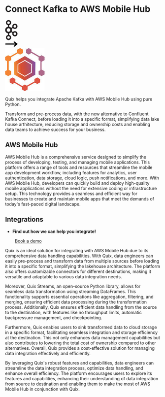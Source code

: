 # Connect Kafka to AWS Mobile Hub

<div class="connect-images cards blog-grid-card" markdown>
<div>
<img src="../images/kafka_logo.png" width="40px" />
</div>
<div>
<img src="../images/arrow.svg" width="40px" />
</div>
<div>
<img src="./images/aws-mobile-hub_1.jpg" />
</div>
</div>

Quix helps you integrate Apache Kafka with AWS Mobile Hub using pure Python.

Transform and pre-process data, with the new alternative to Confluent Kafka Connect, before loading it into a specific format, simplifying data lake house arthitecture, reducing storage and ownership costs and enabling data teams to achieve success for your business.

## AWS Mobile Hub

AWS Mobile Hub is a comprehensive service designed to simplify the process of developing, testing, and managing mobile applications. This platform offers a range of tools and resources that streamline the mobile app development workflow, including features for analytics, user authentication, data storage, cloud logic, push notifications, and more. With AWS Mobile Hub, developers can quickly build and deploy high-quality mobile applications without the need for extensive coding or infrastructure setup. This technology provides a seamless and efficient way for businesses to create and maintain mobile apps that meet the demands of today's fast-paced digital landscape.

## Integrations

<div class="grid cards" markdown>

- __Find out how we can help you integrate!__

    <a class="md-button md-button--primary" href="https://share.hsforms.com/1iW0TmZzKQMChk0lxd_tGiw4yjw2?__hstc=175542013.2303933fbd746c0ac86d9ccbe9bc9100.1728383268831.1729603416735.1729620918855.31&__hssc=175542013.1.1729620918855&__hsfp=2132701734" target="_blank" style="margin:.5rem;">Book a demo</a>

</div>


Quix is an ideal solution for integrating with AWS Mobile Hub due to its comprehensive data handling capabilities. With Quix, data engineers can easily pre-process and transform data from multiple sources before loading it into a specific format, simplifying the lakehouse architecture. The platform also offers customizable connectors for different destinations, making it versatile and adaptable to various data integration needs.

Moreover, Quix Streams, an open-source Python library, allows for seamless data transformation using streaming DataFrames. This functionality supports essential operations like aggregation, filtering, and merging, ensuring efficient data processing during the transformation process. Additionally, Quix ensures efficient data handling from the source to the destination, with features like no throughput limits, automatic backpressure management, and checkpointing.

Furthermore, Quix enables users to sink transformed data to cloud storage in a specific format, facilitating seamless integration and storage efficiency at the destination. This not only enhances data management capabilities but also contributes to lowering the total cost of ownership compared to other alternatives. Overall, Quix provides a cost-effective solution for managing data integration effectively and efficiently.

By leveraging Quix's robust features and capabilities, data engineers can streamline the data integration process, optimize data handling, and enhance overall efficiency. The platform encourages users to explore its features and capabilities, enhancing their understanding of data integration from source to destination and enabling them to make the most of AWS Mobile Hub in conjunction with Quix.

